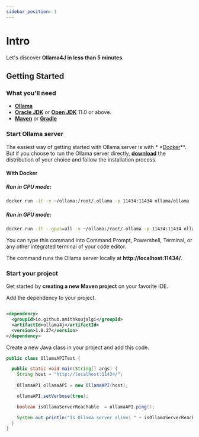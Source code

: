 ```yaml
---
sidebar_position: 1
---
```


# Intro

Let's discover **Ollama4J in less than 5 minutes**.

## Getting Started

### What you'll need

- **[Ollama](https://ollama.ai/download)**
- **[Oracle JDK](https://www.oracle.com/java/technologies/javase/jdk11-archive-downloads.html)** or
  **[Open JDK](https://jdk.java.net/archive/)** 11.0 or above.
- **[Maven](https://maven.apache.org/download.cgi)** or **[Gradle](https://gradle.org/install/)**

### Start Ollama server

The easiest way of getting started with Ollama server is with *
*[Docker](https://docs.docker.com/get-started/overview/)**. But if you choose to run the
Ollama server directly, **[download](https://ollama.ai/download)** the distribution of your choice
and follow the installation process.

#### With Docker

##### Run in CPU mode:

```bash
docker run -it -v ~/ollama:/root/.ollama -p 11434:11434 ollama/ollama
```

##### Run in GPU mode:

```bash
docker run -it --gpus=all -v ~/ollama:/root/.ollama -p 11434:11434 ollama/ollama
```

You can type this command into Command Prompt, Powershell, Terminal, or any other integrated
terminal of your code editor.

The command runs the Ollama server locally at **http://localhost:11434/**.

### Start your project

Get started by **creating a new Maven project** on your favorite IDE.

Add the dependency to your project.

```xml

<dependency>
  <groupId>io.github.amithkoujalgi</groupId>
  <artifactId>ollama4j</artifactId>
  <version>1.0.27</version>
</dependency>
```

Create a new Java class in your project and add this code.

```java
public class OllamaAPITest {

  public static void main(String[] args) {
    String host = "http://localhost:11434/";
    
    OllamaAPI ollamaAPI = new OllamaAPI(host);

    ollamaAPI.setVerbose(true);

    boolean isOllamaServerReachable  = ollamaAPI.ping();

    System.out.println("Is Ollama server alive: " + isOllamaServerReachable);
  }
}
```
